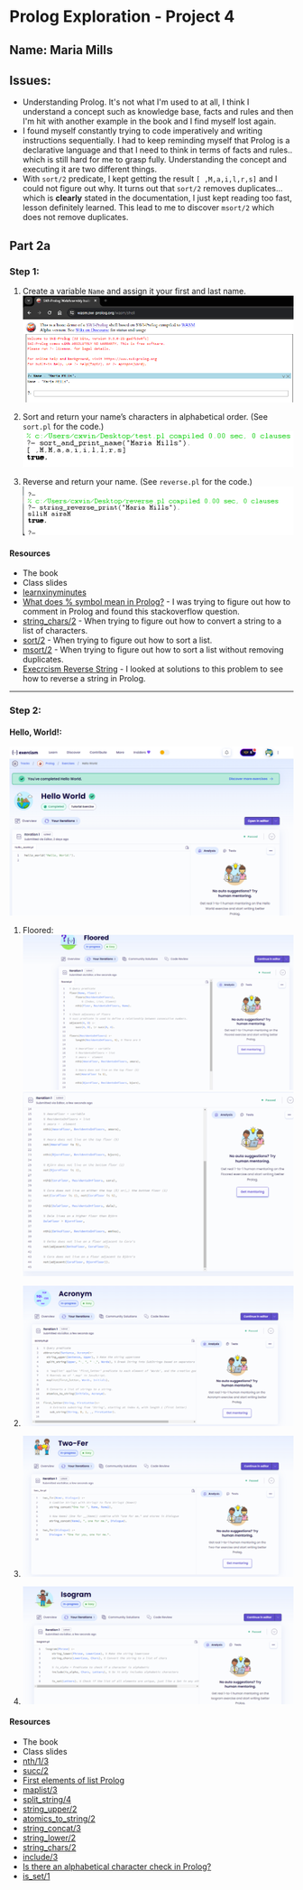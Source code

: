 # Prolog Exploration - Project 4

## Name: Maria Mills

## Issues:

- Understanding Prolog. It's not what I'm used to at all, I think I understand a concept such as knowledge base, facts and rules and then I'm hit with another example in the book and I find myself lost again.
- I found myself constantly trying to code imperatively and writing instructions sequentially. I had to keep reminding myself that Prolog is a declarative language and that I need to think in terms of facts and rules.. which is still hard for me to grasp fully. Understanding the concept and executing it are two different things.
- With `sort/2` predicate, I kept getting the result `[ ,M,a,i,l,r,s]` and I could not figure out why. It turns out that `sort/2` removes duplicates... which is **clearly** stated in the documentation, I just kept reading too fast, lesson definitely learned. This lead to me to discover `msort/2` which does not remove duplicates.

## Part 2a

### Step 1:

1. Create a variable `Name` and assign it your first and last name.
   ![alt text](image.png)

2. Sort and return your name’s characters in alphabetical order. (See `sort.pl` for the code.)
   ![alt text](image-1.png)

3. Reverse and return your name. (See `reverse.pl` for the code.)
   ![alt text](image-2.png)

#### Resources

- The book
- Class slides
- [learnxinyminutes](https://learnxinyminutes.com/docs/prolog/)
- [What does % symbol mean in Prolog?](https://stackoverflow.com/questions/50668708/what-does-the-symbol-mean-in-prolog) - I was trying to figure out how to comment in Prolog and found this stackoverflow question.
- [string_chars/2](https://www.swi-prolog.org/pldoc/doc_for?object=string_chars/2) - When trying to figure out how to convert a string to a list of characters.
- [sort/2](https://www.swi-prolog.org/pldoc/man?predicate=sort/2) - When trying to figure out how to sort a list.
- [msort/2](https://www.swi-prolog.org/pldoc/doc_for?object=msort/2) - When trying to figure out how to sort a list without removing duplicates.
- [Execrcism Reverse String](https://exercism.org/tracks/prolog/exercises/reverse-string) - I looked at solutions to this problem to see how to reverse a string in Prolog.

---

### Step 2:

#### Hello, World!:

![alt text](hello-world.png)

1. Floored:
   ![alt text](floored-1.png)
   ![alt text](floored-2.png)

2. ![alt text](acronym.png)

3. ![alt text](two-fer.png)

4. ![alt text](isogram.png)

#### Resources

- The book
- Class slides
- [nth/1/3](https://www.swi-prolog.org/pldoc/man?predicate=nth1/3)
- [succ/2](https://www.swi-prolog.org/pldoc/man?predicate=succ/2)
- [First elements of list Prolog](https://stackoverflow.com/questions/54011157/first-elements-of-list-of-list-prolog)
- [maplist/3](https://www.swi-prolog.org/pldoc/doc_for?object=maplist/3)
- [split_string/4](https://www.swi-prolog.org/pldoc/man?predicate=split_string/4)
- [string_upper/2](https://www.swi-prolog.org/pldoc/doc_for?object=string_upper/2)
- [atomics_to_string/2](https://www.swi-prolog.org/pldoc/man?predicate=atomics_to_string/2)
- [string_concat/3](https://www.swi-prolog.org/pldoc/man?predicate=string_concat/3)
- [string_lower/2](https://www.swi-prolog.org/pldoc/man?predicate=string_lower/2)
- [string_chars/2](https://www.swi-prolog.org/pldoc/doc_for?object=string_chars/2)
- [include/3](https://www.swi-prolog.org/pldoc/doc_for?object=include/3)
- [Is there an alphabetical character check in Prolog?](https://stackoverflow.com/questions/1483119/is-there-an-alphabetical-character-check-in-prolog)
- [is_set/1](https://www.swi-prolog.org/pldoc/doc_for?object=is_set/1)
